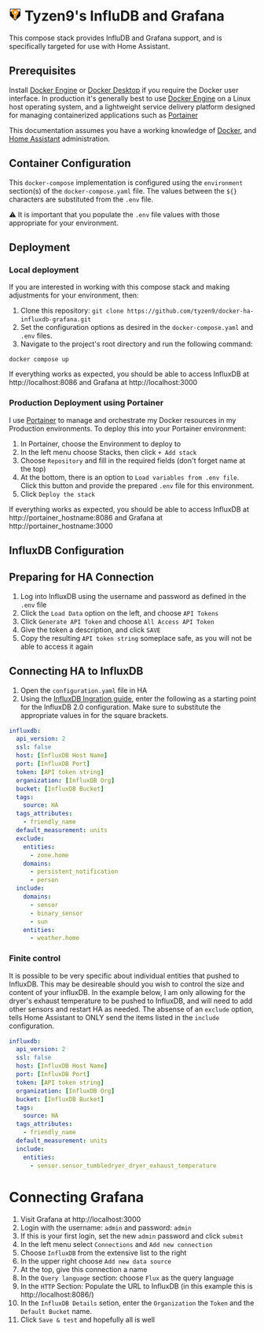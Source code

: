 <!-- <p align="center">
  <img src="https://crazymax.dev/diun/assets/meta/card.png" alt="Diun Logo" height="200"/>
</p> -->

# <img src="images/t9_logo.png" height="25"> Tyzen9's InfluDB and Grafana
This compose stack provides InfluDB and Grafana support, and is specifically targeted for use with Home Assistant.  

## Prerequisites
Install [Docker Engine](https://docs.docker.com/get-docker/) or [Docker Desktop](https://docs.docker.com/desktop/) if you require the Docker user interface.  In production it's generally best to use [Docker Engine](https://docs.docker.com/get-docker/) on a Linux host operating system, and a lightweight service delivery platform designed for managing containerized applications such as [Portainer](https://www.portainer.io/)

This documentation assumes you have a working knowledge of [Docker](https://www.docker.com/), and [Home Assistant](https://www.home-assistant.io/) administration.

## Container Configuration
This `docker-compose` implementation is configured using the `environment` section(s) of the `docker-compose.yaml` file.  The values between the `${}` characters are substituted from the `.env` file.  

⚠️ It is important that you populate the `.env` file values with those appropriate for your environment. 

## Deployment
### Local deployment

If you are interested in working with this compose stack and making adjustments for your environment, then:

1. Clone this repository: `git clone https://github.com/tyzen9/docker-ha-influxdb-grafana.git`
1. Set the configuration options as desired in the `docker-compose.yaml` and `.env` files.
1. Navigate to the project's root directory and run the following command:

```
docker compose up
```

If everything works as expected, you should be able to access InfluxDB at http://localhost:8086 and Grafana at http://localhost:3000


### Production Deployment using Portainer
I use [Portainer](https://www.portainer.io/) to manage and orchestrate my Docker resources in my Production environments. To deploy this into your Portainer environment:

1. In Portainer, choose the Environment to deploy to
1. In the left menu choose Stacks, then click `+ Add stack`
1. Choose `Repository` and fill in the required fields (don't forget name at the top)
1. At the bottom, there is an option to `Load variables from .env file`. Click this button and provide the prepared `.env` file for this environment.
1. Click `Deploy the stack`

If everything works as expected, you should be able to access InfluxDB at http://portainer_hostname:8086 and Grafana at http://portainer_hostname:3000


## InfluxDB Configuration

## Preparing for HA Connection
1. Log into InfluxDB using the username and password as defined in the `.env` file
1. Click the `Load Data` option on the left, and choose `API Tokens`
1. Click `Generate API Token` and choose `All Access API Token`
1. Give the token a description, and click `SAVE`
1. Copy the resulting `API token string` someplace safe, as you will not be able to access it again

## Connecting HA to InfluxDB
1. Open the `configuration.yaml` file in HA
1. Using the [InfluxDB Ingration guide](https://www.home-assistant.io/integrations/influxdb/), enter the following as a starting point for the InfluxDB 2.0 configuration. Make sure to substitute the appropriate values in for the square brackets.

```yaml
influxdb:
  api_version: 2
  ssl: false
  host: [InfluxDB Host Name]
  port: [InfluxDB Port]
  token: [API token string]
  organization: [InfluxDB Org]
  bucket: [InfluxDB Bucket]
  tags:
    source: HA
  tags_attributes:
    - friendly_name
  default_measurement: units
  exclude:
    entities:
      - zone.home
    domains:
      - persistent_notification
      - person
  include:
    domains:
      - sensor
      - binary_sensor
      - sun
    entities:
      - weather.home
```
### Finite control
It is possible to be very specific about individual entities that pushed to InfluxDB.  This may be desireable should you wish to control the size and content of your influxDB.  In the example below, I am only allowing for the dryer's exhaust temperature to be pushed to InfluxDB, and will need to add other sensors and restart HA as needed.  The absense of an `exclude` option, tells Home Assistant to ONLY send the items listed in the `include` configuration.

```yaml
influxdb:
  api_version: 2
  ssl: false
  host: [InfluxDB Host Name]
  port: [InfluxDB Port]
  token: [API token string]
  organization: [InfluxDB Org]
  bucket: [InfluxDB Bucket]
  tags:
    source: HA
  tags_attributes:
    - friendly_name
  default_measurement: units
  include:
    entities:
      - sensor.sensor_tumbledryer_dryer_exhaust_temperature
```

# Connecting Grafana

1. Visit Grafana at http://localhost:3000
1. Login with the username: `admin` and password: `admin`
1. If this is your first login, set the new `admin` password and click `submit`
1. In the left menu select `Connections` and `Add new connection`
1. Choose `InfluxDB` from the extensive list to the right
1. In the upper right choose `Add new data source`
1. At the top, give this connection a name
1. In the `Query language` section: choose `Flux` as the query language
1. In the `HTTP` Section: Populate the URL to InfluxDB (in this example this is http://localhost:8086/)
1. In the `InfluxDB Details` setion, enter the `Organization` the `Token` and the `Default Bucket` name.
1. Click `Save & test` and hopefully all is well



